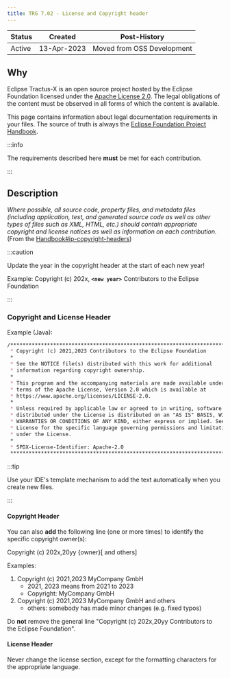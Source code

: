 ```yaml
---
title: TRG 7.02 - License and Copyright header
---
```


| Status | Created     | Post-History               |
|--------|-------------|----------------------------|
| Active | 13-Apr-2023 | Moved from OSS Development |

## Why

Eclipse Tractus-X is an open source project hosted by the Eclipse Foundation licensed under the [Apache License 2.0](https://spdx.org/licenses/Apache-2.0). The legal obligations of the content must be observed in all forms of which the content is available.

This page contains information about legal documentation requirements in your files. The source of truth is always the [Eclipse Foundation Project Handbook](https://www.eclipse.org/projects/handbook/#ip-copyright-headers).

:::info

The requirements described here **must** be met for each contribution.

:::

## Description

*Where possible, all source code, property files, and metadata files (including application, test, and generated source code as well as other types of files such as XML, HTML, etc.) should contain appropriate copyright and license notices as well as information on each contribution.* (From the [Handbook#ip-copyright-headers](https://www.eclipse.org/projects/handbook/#ip-copyright-headers))

:::caution

Update the year in the copyright header at the start of each new year!

Example:
Copyright (c) 202x, **`<new year>`** Contributors to the Eclipse Foundation

:::

### Copyright and License Header

Example (Java):

```md
/********************************************************************************
 * Copyright (c) 2021,2023 Contributors to the Eclipse Foundation
 *
 * See the NOTICE file(s) distributed with this work for additional
 * information regarding copyright ownership.
 *
 * This program and the accompanying materials are made available under the
 * terms of the Apache License, Version 2.0 which is available at
 * https://www.apache.org/licenses/LICENSE-2.0.
 *
 * Unless required by applicable law or agreed to in writing, software
 * distributed under the License is distributed on an "AS IS" BASIS, WITHOUT
 * WARRANTIES OR CONDITIONS OF ANY KIND, either express or implied. See the
 * License for the specific language governing permissions and limitations
 * under the License.
 *
 * SPDX-License-Identifier: Apache-2.0
 ********************************************************************************/
 ```

:::tip

Use your IDE's template mechanism to add the text automatically when you create new files.

:::

#### Copyright Header

You can also **add** the following line (one or more times) to identify the specific copyright owner(s):

Copyright (c) 202x,20yy {owner}[ and others]

Examples:

1. Copyright (c) 2021,2023 MyCompany GmbH
    - 2021, 2023 means from 2021 to 2023
    - Copyright: MyCompany GmbH
1. Copyright (c) 2021,2023 MyCompany GmbH and others
    - others: somebody has made minor changes (e.g. fixed typos)

Do **not** remove the general line "Copyright (c) 202x,20yy Contributors to the Eclipse Foundation".

#### License Header

Never change the license section, except for the formatting characters for the appropriate language.
